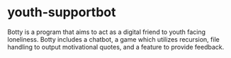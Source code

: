 # youth-supportbot
Botty is a program that aims to act as a digital friend to youth facing loneliness. Botty includes a chatbot, a game which utilizes recursion, file handling to output motivational quotes, and a feature to provide feedback.
